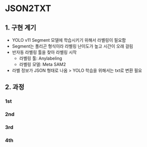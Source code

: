 # JSON2TXT

## 1. 구현 계기
   - YOLO v11 Segment 모델에 학습시키기 위해서 라벨링이 필요함
   - Segment는 폴리곤 형식이라 라벨링 난이도가 높고 시간이 오래 걸림
   - 반자동 라벨링 툴을 찾아 라벨링 시작
     - 라벨링 툴: Anylabeling 
     - 라벨링 모델: Meta SAM2
   - 라벨 정보가 JSON 형태로 나옴 > YOLO 학습을 위해서는 txt로 변환 필요
  

## 2. 과정

### 1st

### 2nd

### 3rd

### 4th


